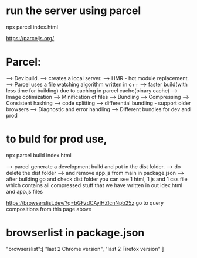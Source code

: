 # run the server using parcel
npx parcel index.html 

https://parceljs.org/

# Parcel:
--> Dev build.
--> creates a local server.
--> HMR - hot module replacement.
--> Parcel uses a file watching algorithm written in c++
--> faster build(with less time for building) due to caching in parcel cache(binary cache)
--> Image optimization
--> Minification of files
--> Bundling
--> Compressing
--> Consistent hashing
--> code splitting
--> differential bundling - support older browsers
--> Diagnostic and error handling
--> Different bundles for dev and prod

# to buld for prod use,
npx parcel build index.html


--> parcel generate a development build and put in the dist folder.
--> do delete the dist folder
--> and remove app.js from main in package.json
--> after building go and check dist folder you can see 1 html, 1 js and 1 css file which contains all compressed stuff that we have written in out idex.html and app.js files


 <!-- "main": "App.js", -->




https://browserslist.dev/?q=bGFzdCAyIHZlcnNpb25z
go to query compositions from this page above
 # browserlist in package.json

 "browserslist":[
    "last 2 Chrome version",
    "last 2 Firefox version"
  ]


